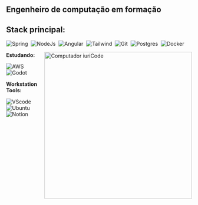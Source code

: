## Engenheiro de computação em formação

## Stack principal:

![Spring](https://img.shields.io/badge/Spring-brightgreen?style=for-the-badge&logo=Spring&logoColor=white)&nbsp;
![NodeJs](https://img.shields.io/badge/Node.js-43853D?style=for-the-badge&logo=node.js&logoColor=white)&nbsp;
![Angular](https://img.shields.io/badge/Angular-DD0031?style=for-the-badge&logo=angular&logoColor=white)&nbsp;
![Tailwind](https://img.shields.io/badge/Tailwind%20CSS-0F172A?style=for-the-badge&logo=tailwindcss&logoColor=38BDF8)&nbsp;
![Git](https://img.shields.io/badge/GIT-E44C30?style=for-the-badge&logo=git&logoColor=white)&nbsp;
![Postgres](https://img.shields.io/badge/postgresql-4169e1?style=for-the-badge&logo=postgresql&logoColor=white)&nbsp;
![Docker](https://img.shields.io/badge/Docker-384d54?style=for-the-badge&logo=docker&logoColor=0db7ed)

<img src="https://raw.githubusercontent.com/MicaelliMedeiros/micaellimedeiros/master/image/computer-illustration.png" min-width="400px" max-width="400px" width="400px" align="right" alt="Computador iuriCode">

**Estudando:**

![AWS](https://img.shields.io/badge/Amazon_AWS-232F3E?style=for-the-badge&logo=amazon-aws&logoColor=white)&nbsp;
![Godot](https://img.shields.io/badge/Godot%20Engine-333333?style=for-the-badge&logo=godotengine&logoColor=0077CC)
&nbsp;

**Workstation Tools:**

![VScode](https://img.shields.io/badge/vscode-4285F4?style=for-the-badge&logo=vscode&logoColor=white)&nbsp;
![Ubuntu](https://img.shields.io/badge/Ubuntu-E95420?style=for-the-badge&logo=ubuntu&logoColor=white)&nbsp;
![Notion](https://img.shields.io/badge/Notion-000000?style=for-the-badge&logo=notion&logoColor=white)&nbsp;
